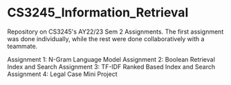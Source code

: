# CS3245_Information_Retrieval
Repository on CS3245's AY22/23 Sem 2 Assignments.
The first assignment was done individually, while the rest were done collaboratively with a teammate.

Assignment 1: N-Gram Language Model
Assignment 2: Boolean Retrieval Index and Search
Assignment 3: TF-IDF Ranked Based Index and Search
Assignment 4: Legal Case Mini Project
